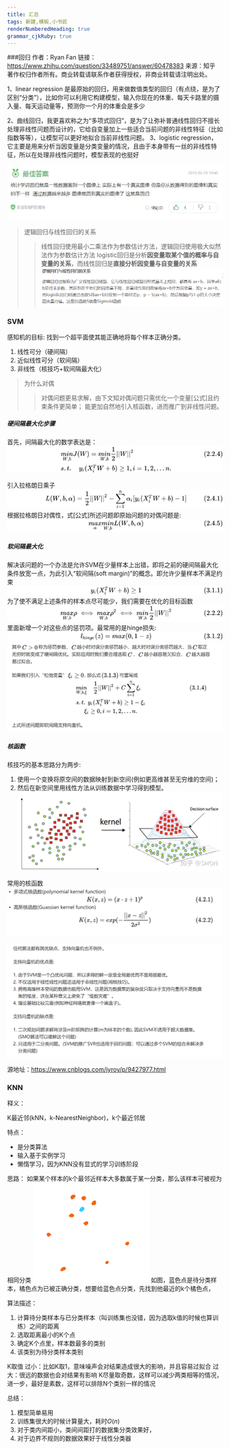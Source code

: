 ```yaml
---
title: 汇总
tags: 新建,模板,小书匠
renderNumberedHeading: true
grammar_cjkRuby: true
---
```


###回归
作者：Ryan Fan
链接：https://www.zhihu.com/question/33489751/answer/60478383
来源：知乎
著作权归作者所有。商业转载请联系作者获得授权，非商业转载请注明出处。

1、linear regression 是最原始的回归，用来做数值类型的回归（有点绕，是为了区别“分类”），比如你可以利用它构建模型，输入你现在的体重、每天卡路里的摄入量、每天运动量等，预测你一个月的体重会是多少

2、曲线回归，我更喜欢称之为“多项式回归”，是为了让弥补普通线性回归不擅长处理非线性问题而设计的，它给自变量加上一些适合当前问题的非线性特征（比如指数等等），让模型可以更好地拟合当前非线性问题。
3、logistic regression，它主要是用来分析当因变量是分类变量的情况，且由于本身带有一丝的非线性特征，所以在处理非线性问题时，模型表现的也挺好

![enter description here](https://raw.githubusercontent.com/ZhaoKangkang0572/imgbed/master/小书匠/1589789185628.png)

>逻辑回归与线性回归的关系
>>线性回归使用最小二乘法作为参数估计方法，逻辑回归使用极大似然法作为参数估计方法
>>logistic回归是分析**因变量取某个值的概率与自变量的关系**，而线性回归是**直接分析因变量与自变量的关系**
>>![enter description here](https://raw.githubusercontent.com/ZhaoKangkang0572/imgbed/master/小书匠/1589789325820.png)

### SVM

感知机的目标: 找到一个超平面使其能正确地将每个样本正确分类。
1. 线性可分（硬间隔）
2. 近似线性可分（软间隔）
3. 非线性（核技巧+软间隔最大化）


>为什么对偶
>>对偶问题更易求解，由下文知对偶问题只需优化一个变量[公式]且约束条件更简单；
>>能更加自然地引入核函数，进而推广到非线性问题。


##### 硬间隔最大化步骤
首先，间隔最大化的数学表达是：
![enter description here](./images/1589874863945.png)

引入拉格朗日乘子
![enter description here](./images/1589874889634.png)
根据拉格朗日对偶性，式[公式]所述问题即原始问题的对偶问题是:
![enter description here](./images/1589874996104.png)

##### 软间隔最大化
解决该问题的一个办法是允许SVM在少量样本上出错，即将之前的硬间隔最大化条件放宽一点，为此引入“软间隔(soft margin)”的概念。即允许少量样本不满足约束
![enter description here](https://raw.githubusercontent.com/ZhaoKangkang0572/imgbed/master/小书匠/1589875787539.png)
为了使不满足上述条件的样本点尽可能少，我们需要在优化的目标函数![enter description here](https://raw.githubusercontent.com/ZhaoKangkang0572/imgbed/master/小书匠/1589875821037.png)里面新增一个对这些点的惩罚项。最常用的是hinge损失:
![enter description here](https://raw.githubusercontent.com/ZhaoKangkang0572/imgbed/master/小书匠/1589875891311.png)
![enter description here](https://raw.githubusercontent.com/ZhaoKangkang0572/imgbed/master/小书匠/1589875965142.png)

##### 核函数
核技巧的基本思路分为两步:
1. 使用一个变换将原空间的数据映射到新空间(例如更高维甚至无穷维的空间)；
2. 然后在新空间里用线性方法从训练数据中学习得到模型。
 ![enter description here](./images/1589876946180.png)
 
 常用的核函数
 ![enter description here](./images/1589877047140.png)
 
 
 ![enter description here](https://raw.githubusercontent.com/ZhaoKangkang0572/imgbed/master/小书匠/1589878933309.png)
 
 源地址：https://www.cnblogs.com/jyroy/p/9427977.html


### KNN

释义：

K最近邻(kNN，k-NearestNeighbor)，k个最近邻居

特点：
 - 是分类算法
 - 输入基于实例学习
 - 懒惰学习，因为KNN没有显式的学习训练阶段

思路：
如果某个样本的k个最邻近样本大多数属于某一分类，那么该样本可被视为相同分类
![enter description here](https://raw.githubusercontent.com/ZhaoKangkang0572/imgbed/master/小书匠/1589320232549.png)
如图，蓝色点是待分类样本，橘色点为已被正确分类，想要给蓝色点分类，先找到他最近的k个橘色点，

算法描述：
1. 计算待分类样本与已分类样本（叫训练集也没错，因为选取k值的时候也算训练）之间的距离
2. 选取距离最小的K个点
3. 确定K个点里，样本数最多的类别
4. 该类别为待分类样本类别

K取值
过小：比如K取1，意味噪声会对结果造成很大的影响，并且容易过拟合
过大：很远的数据也会对结果有影响
K尽量取奇数，这样可以减少两类相等的情况，进一步，最好是素数，这样可以排除N个类别一样的情况


总结：
1. 模型简单易用
2. 训练集很大的时候计算量大，耗时$O(n)$
3. 对于类内间距小，类间间距打的数据集分类效果好，
4. 对于边界不规则的数据效果好于线性分类器